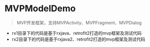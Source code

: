 # MVPModelDemo
>MVP开发框架，支持MVPActivity、MVPFragment、MVPDialog

  - rx1目录下的代码是基于rxjava、retrofit2打造的mvp框架及测试代码
  - rx2目录下的代码是基于rxjava2、retrofit2打造的mvp框架及测试代码
